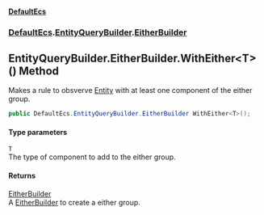 #### [DefaultEcs](DefaultEcs.md 'DefaultEcs')
### [DefaultEcs](DefaultEcs.md#DefaultEcs 'DefaultEcs').[EntityQueryBuilder](EntityQueryBuilder.md 'DefaultEcs.EntityQueryBuilder').[EitherBuilder](EntityQueryBuilder_EitherBuilder.md 'DefaultEcs.EntityQueryBuilder.EitherBuilder')
## EntityQueryBuilder.EitherBuilder.WithEither&lt;T&gt;() Method
Makes a rule to obsverve [Entity](Entity.md 'DefaultEcs.Entity') with at least one component of the either group.  
```csharp
public DefaultEcs.EntityQueryBuilder.EitherBuilder WithEither<T>();
```
#### Type parameters
<a name='DefaultEcs_EntityQueryBuilder_EitherBuilder_WithEither_T_()_T'></a>
`T`  
The type of component to add to the either group.
  
#### Returns
[EitherBuilder](EntityQueryBuilder_EitherBuilder.md 'DefaultEcs.EntityQueryBuilder.EitherBuilder')  
A [EitherBuilder](EntityQueryBuilder_EitherBuilder.md 'DefaultEcs.EntityQueryBuilder.EitherBuilder') to create a either group.
